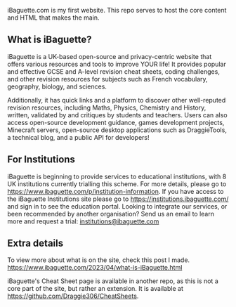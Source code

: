 iBaguette.com is my first website. This repo serves to host the core content and HTML that makes the main.

## What is iBaguette?
iBaguette is a UK-based open-source and privacy-centric website that offers various resources and tools to improve YOUR life! It provides popular and effective GCSE and A-level revision cheat sheets, coding challenges, and other revision resources for subjects such as French vocabulary, geography, biology, and sciences. 

Additionally, it has quick links and a platform to discover other well-reputed revision resources, including Maths, Physics, Chemistry and History, written, validated by and critiques by students and teachers. Users can also access open-source development guidance, games development projects, Minecraft servers, open-source desktop applications such as DraggieTools, a technical blog, and a public API for developers!

## For Institutions
iBaguette is beginning to provide services to educational institutions, with 8 UK institutions currently trialling this scheme. For more details, please go to https://www.ibaguette.com/p/institution-information.
If you have access to the iBaguette Institutions site please go to https://institutions.ibaguette.com/ and sign in to see the education portal.
Looking to integrate our services, or been recommended by another organisation? Send us an email to learn more and request a trial: institutions@ibaguette.com

## Extra details
To view more about what is on the site, check this post I made. https://www.ibaguette.com/2023/04/what-is-iBaguette.html

iBaguette's Cheat Sheet page is available in another repo, as this is not a core part of the site, but rather an extension. It is available at https://github.com/Draggie306/CheatSheets.
